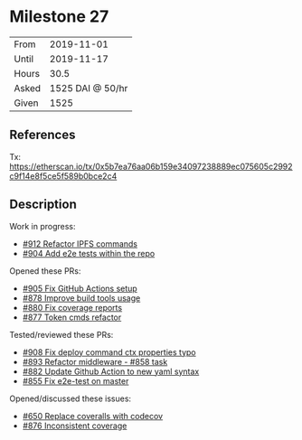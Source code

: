 # Milestone 27

|       |                  |
| ----- | ---------------- |
| From  | 2019-11-01       |
| Until | 2019-11-17       |
| Hours | 30.5             |
| Asked | 1525 DAI @ 50/hr |
| Given | 1525             |

## References

Tx: <https://etherscan.io/tx/0x5b7ea76aa06b159e34097238889ec075605c2992c9f14e8f5ce5f589b0bce2c4>

## Description

Work in progress:

- [#912 Refactor IPFS commands](https://github.com/aragon/aragon-cli/pull/912)
- [#904 Add e2e tests within the repo](https://github.com/aragon/aragon-cli/pull/904)

Opened these PRs:

- [#905 Fix GitHub Actions setup](https://github.com/aragon/aragon-cli/pull/905)
- [#878 Improve build tools usage](https://github.com/aragon/aragon-cli/pull/878)
- [#880 Fix coverage reports](https://github.com/aragon/aragon-cli/pull/880)
- [#877 Token cmds refactor](https://github.com/aragon/aragon-cli/pull/877)

Tested/reviewed these PRs:

- [#908 Fix deploy command ctx properties typo](https://github.com/aragon/aragon-cli/pull/908)
- [#893 Refactor middleware - #858 task](https://github.com/aragon/aragon-cli/pull/893)
- [#882 Update Github Action to new yaml syntax](https://github.com/aragon/aragon-cli/pull/882)
- [#855 Fix e2e-test on master](https://github.com/aragon/aragon-cli/pull/855)

Opened/discussed these issues:

- [#650 Replace coveralls with codecov](https://github.com/aragon/aragon-cli/issues/650)
- [#876 Inconsistent coverage](https://github.com/aragon/aragon-cli/issues/876)
